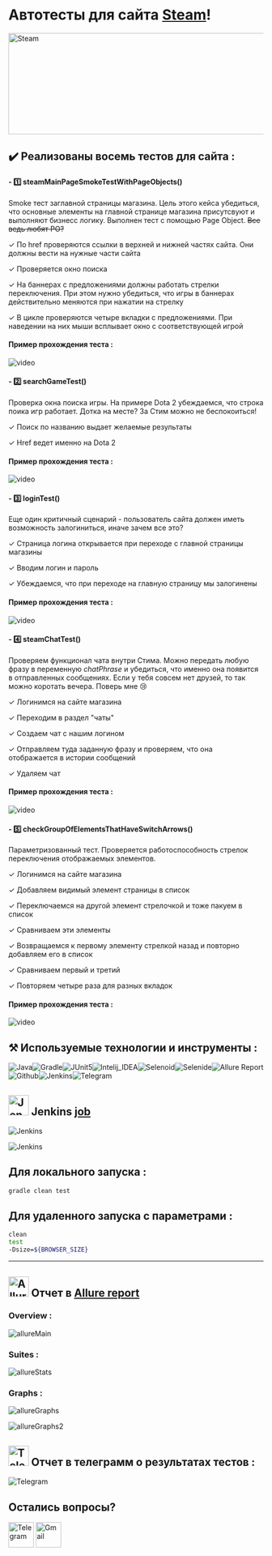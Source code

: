 # Автотесты для сайта <a target="_blank" href="https://store.steampowered.com/">Steam</a>! 
<img src="img/icons/Steam_2016_logo_black.svg.png" width="600" height="200"  alt="Steam"/>



## ✔️ Реализованы восемь тестов для сайта :

#### - 1️⃣ **steamMainPageSmokeTestWithPageObjects()** 

Smoke тест заглавной страницы магазина. Цель этого кейса убедиться, что основные элементы на главной странице магазина присутсвуют и выполняют бизнесс логику. Выполнен тест с помощью Page Object. ~~Все ведь любят PO?~~

✓ По href проверяются ссылки в верхней и нижней частях сайта. Они должны вести на нужные части сайта

✓ Проверяется окно поиска

✓ На баннерах с предложениями должны работать стрелки переключения. При этом нужно убедиться, что игры в баннерах действительно меняются при нажатии на стрелку

✓ В цикле проверяются четыре вкладки с предложениями. При наведении на них мыши всплывает окно с соответствующей игрой 

#### Пример прохождения теста : 
![video](img/gif.gif)


#### - 2️⃣ **searchGameTest()**

Проверка окна поиска игры. На примере Dota 2 убеждаемся, что строка поика игр работает. Дотка на месте? За Стим можно не беспокоиться!

✓ Поиск по названию выдает желаемые результаты

✓ Href ведет именно на Dota 2

#### Пример прохождения теста : 
![video](img/gif.dota2.gif)


#### - 3️⃣ **loginTest()**

Еще один критичный сценарий - пользователь сайта должен иметь возможность залогиниться, иначе зачем все это?

✓ Страница логина открывается при переходе с главной страницы магазины

✓ Вводим логин и пароль 

✓ Убеждаемся, что при переходе на главную страницу мы залогинены


#### Пример прохождения теста : 
![video](img/gif.login.gif)


#### - 4️⃣ **steamChatTest()**

Проверяем функционал чата внутри Стима. Можно передать любую фразу в переменную *chatPhrase* и убедиться, что именно она появится в отправленных сообщениях. Если у тебя совсем нет друзей, то так можно коротать вечера. Поверь мне 😢

✓ Логинимся на сайте магазина

✓ Переходим в раздел "чаты"

✓ Создаем чат с нашим логином

✓ Отправляем туда заданную фразу и проверяем, что она отображается в истории сообщений

✓ Удаляем чат

#### Пример прохождения теста : 
![video](img/gif.chat.gif)


#### - 5️⃣ **checkGroupOfElementsThatHaveSwitchArrows()**

Параметризованный тест. Проверяется работоспособность стрелок переключения отображаемых элементов.

✓ Логинимся на сайте магазина

✓ Добавляем видимый элемент страницы в список

✓ Переключаемся на другой элемент стрелочкой и тоже пакуем в список

✓ Сравниваем эти элементы 

✓ Возвращаемся к первому элементу стрелкой назад и повторно добавляем его в список  

✓ Сравниваем первый и третий

✓ Повторяем четыре раза для разных вкладок

#### Пример прохождения теста :
![video](img/gif_param.gif)


##  ⚒️  Используемые технологии и инструменты :


![Java](img/icons/Java.png)![Gradle](img/icons/Gradle.png)![JUnit5](img/icons/JUnit5.png)![Intelij_IDEA](img/icons/Intelij_IDEA.png)![Selenoid](img/icons/Selenoid.png)![Selenide](img/icons/Selenide.png)![Allure Report](img/icons/Allure_Report.png)![Github](img/icons/Github.png)![Jenkins](img/icons/Jenkins.png)![Telegram](img/icons/Telegram.png)


## <img src="img/icons/Jenkins.png" width="40" height="40"  alt="Jenkins"/></a> Jenkins <a target="_blank" href="https://jenkins.autotests.cloud/job/10_HW_Khyuchkov_Test/"> job </a>

![Jenkins](img/jenkins_main.png)

![Jenkins](img/jenkinsParam.png)



## Для локального запуска :
```bash
gradle clean test
```

## Для удаленного запуска с параметрами :
```bash
clean
test
-Dsize=${BROWSER_SIZE}
```
___
## <img src="img/icons/Allure_Report.png" width="40" height="40"  alt="Allure"/></a> Отчет в <a target="_blank" href="https://jenkins.autotests.cloud/job/10_HW_Khyuchkov_Test/20/allure/">Allure report</a>

### Overview :
![allureMain](img/allureOverview.png)

### Suites : 
![allureStats](img/allureSuites.png)


### Graphs :
![allureGraphs](img/allure_stats.png)                                                   

![allureGraphs2](img/allure_stats2.png)



## <img src="img/icons/Telegram.png" width="40" height="40"  alt="Telegram"/></a> Отчет в телеграмм о результатах тестов :

![Telegram](img/telegramResult.png)


## Остались вопросы? 
<a href="https://t.me/raboznik">
<img src="img/icons/Telegram.png" width="50" height="50"  alt="Telegram"/></a> 

<a href="mailto:raboznik@gmail.com">
<img src="img/icons/gmail.png" width="50" height="50"  alt="Gmail"/></a>  


